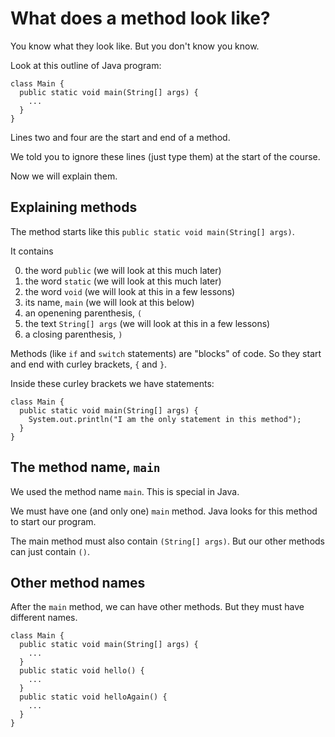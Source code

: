 
# What does a method look like?

You know what they look like. But you don't know you know. 

Look at this outline of Java program:

```
class Main {
  public static void main(String[] args) {
    ...
  }
}
```

Lines two and four are the start and end of a method.

We told you to ignore these lines (just type them) at the start of the course.

Now we will explain them.

## Explaining methods

The method starts like this `public static void main(String[] args)`.

It contains

0. the word `public` (we will look at this much later)
0. the word `static` (we will look at this much later)
0. the word `void` (we will look at this in a few lessons)
0. its name, `main` (we will look at this below)
0. an openening parenthesis, `(`
0. the text `String[] args` (we will look at this in a few lessons)
0. a closing parenthesis, `)`

Methods (like `if` and `switch` statements) are "blocks" of code. So they start and end with curley brackets, `{` and `}`.

Inside these curley brackets we have statements:

```
class Main {
  public static void main(String[] args) {
    System.out.println("I am the only statement in this method");
  }
}
```

## The method name, `main`

We used the method name `main`. This is special in Java.

We must have one (and only one) `main` method. Java looks for this method to start our program.

The main method must also contain `(String[] args)`. But our other methods can just contain `()`.

## Other method names

After the `main` method, we can have other methods. But they must have different names.

```
class Main {
  public static void main(String[] args) {
    ...
  }
  public static void hello() {
    ...
  }
  public static void helloAgain() {
    ...
  }
}
```
